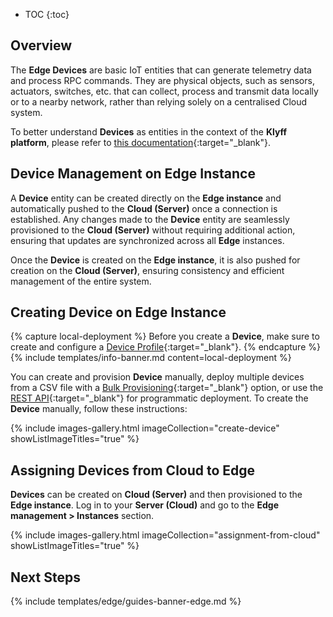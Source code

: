 * TOC
{:toc}

## Overview

The **Edge Devices** are basic IoT entities that can generate telemetry data and process RPC commands. They are physical objects, such as sensors, actuators, switches, etc. that can collect, process and transmit data locally or to a nearby network, rather than relying solely on a centralised Cloud system.

To better understand **Devices** as entities in the context of the **Klyff platform**, please refer to [this documentation](/docs/{{peDocsPrefix}}user-guide/ui/devices/){:target="_blank"}.

## Device Management on Edge Instance

A **Device** entity can be created directly on the **Edge instance** and automatically pushed to the **Cloud (Server)** once a connection is established. Any changes made to the **Device** entity are seamlessly provisioned to the **Cloud (Server)** without requiring additional action, ensuring that updates are synchronized across all **Edge** instances.

Once the **Device** is created on the **Edge instance**, it is also pushed for creation on the **Cloud (Server)**, ensuring consistency and efficient management of the entire system.

## Creating Device on Edge Instance
{% capture local-deployment %}
Before you create a **Device**, make sure to create and configure a [Device Profile](/docs/{{peDocsPrefix}}user-guide/device-profiles/){:target="_blank"}.
{% endcapture %}
{% include templates/info-banner.md content=local-deployment %}

You can create and provision **Device** manually, deploy multiple devices from a CSV file with a [Bulk Provisioning](/docs/{{peDocsPrefix}}user-guide/bulk-provisioning/){:target="_blank"} option, or use the [REST API](/docs/{{peDocsPrefix}}api/){:target="_blank"} for programmatic deployment.
To create the **Device** manually, follow these instructions:

{% include images-gallery.html imageCollection="create-device" showListImageTitles="true" %}

## Assigning Devices from Cloud to Edge

**Devices** can be created on **Cloud (Server)** and then provisioned to the **Edge instance**. 
Log in to your **Server (Cloud)** and go to the **Edge management > Instances** section.

{% include images-gallery.html imageCollection="assignment-from-cloud" showListImageTitles="true" %}

## Next Steps

{% include templates/edge/guides-banner-edge.md %}

